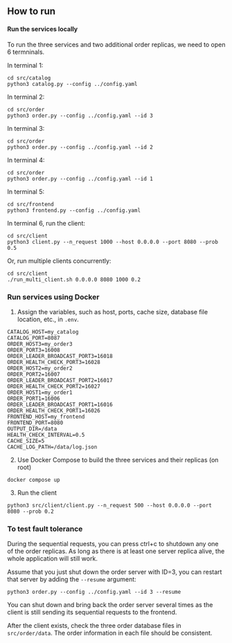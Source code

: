## How to run

#### Run the services locally
To run the three services and two additional order replicas, we need to open 6 termninals.

In terminal 1:
```shell
cd src/catalog
python3 catalog.py --config ../config.yaml 
```

In terminal 2:
```shell
cd src/order
python3 order.py --config ../config.yaml --id 3
```

In terminal 3:
```shell
cd src/order
python3 order.py --config ../config.yaml --id 2
```

In terminal 4:
```shell
cd src/order
python3 order.py --config ../config.yaml --id 1
```

In terminal 5:
```shell
cd src/frontend
python3 frontend.py --config ../config.yaml
```

In terminal 6, run the client:
```shell
cd src/client
python3 client.py --n_request 1000 --host 0.0.0.0 --port 8080 --prob 0.5
```
Or, run multiple clients concurrently:
```shell
cd src/client
./run_multi_client.sh 0.0.0.0 8080 1000 0.2
```

### Run services using Docker

1. Assign the variables, such as host, ports, cache size, database file location, etc., in `.env`.
```shell
CATALOG_HOST=my_catalog
CATALOG_PORT=8087
ORDER_HOST3=my_order3
ORDER_PORT3=16008
ORDER_LEADER_BROADCAST_PORT3=16018
ORDER_HEALTH_CHECK_PORT3=16028
ORDER_HOST2=my_order2
ORDER_PORT2=16007
ORDER_LEADER_BROADCAST_PORT2=16017
ORDER_HEALTH_CHECK_PORT2=16027
ORDER_HOST1=my_order1
ORDER_PORT1=16006
ORDER_LEADER_BROADCAST_PORT1=16016
ORDER_HEALTH_CHECK_PORT1=16026
FRONTEND_HOST=my_frontend
FRONTEND_PORT=8080
OUTPUT_DIR=/data
HEALTH_CHECK_INTERVAL=0.5
CACHE_SIZE=5
CACHE_LOG_PATH=/data/log.json
```
2. Use Docker Compose to build the three services and their replicas (on root)
```shell
docker compose up
```
3. Run the client
```shell
python3 src/client/client.py --n_request 500 --host 0.0.0.0 --port 8080 --prob 0.2
```

### To test fault tolerance
During the sequential requests, you can press ctrl+c to shutdown any one of the order replicas. As long as there is at least one server replica alive, the whole application will still work. 

Assume that you just shut down the order server with ID=3, you can restart that server by adding the `--resume` argument:
```shell
python3 order.py --config ../config.yaml --id 3 --resume
```
You can shut down and bring back the order server several times as the client is still sending its sequential requests to the frontend.

After the client exists, check the three order database files in `src/order/data`. The order information in each file should be consistent.
